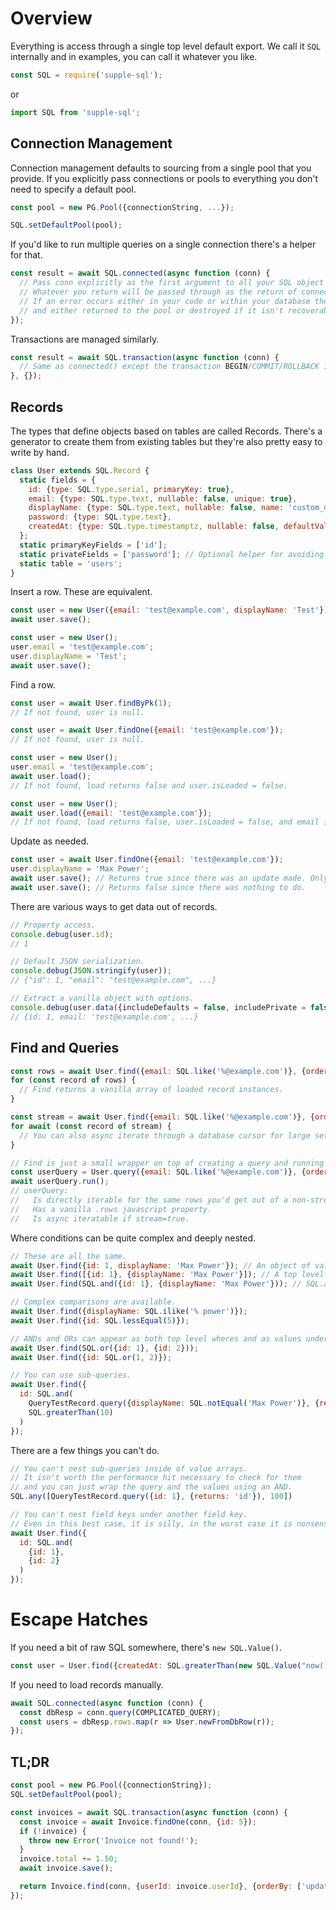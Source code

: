 # Overview

Everything is access through a single top level default export. We call it `SQL` internally and in examples, you can call it whatever you like.
```javascript
const SQL = require('supple-sql');
```
or
```javascript
import SQL from 'supple-sql';
```

## Connection Management

Connection management defaults to sourcing from a single pool that you provide. If you explicitly pass connections or pools to everything you don't need to specify a default pool.
```javascript
const pool = new PG.Pool({connectionString, ...});

SQL.setDefaultPool(pool);
```
If you'd like to run multiple queries on a single connection there's a helper for that.
```javascript
const result = await SQL.connected(async function (conn) {
  // Pass conn explicitly as the first argument to all your SQL object constructors.
  // Whatever you return will be passed through as the return of connected().
  // If an error occurs either in your code or within your database the connection will be released
  // and either returned to the pool or destroyed if it isn't recoverable.
});
```
Transactions are managed similarly.
```javascript
const result = await SQL.transaction(async function (conn) {
  // Same as connected() except the transaction BEGIN/COMMIT/ROLLBACK is also managed.
}, {});
```

## Records

The types that define objects based on tables are called Records. There's a generator to create them from existing tables but they're also pretty easy to write by hand.
```javascript
class User extends SQL.Record {
  static fields = {
    id: {type: SQL.type.serial, primaryKey: true},
    email: {type: SQL.type.text, nullable: false, unique: true},
    displayName: {type: SQL.type.text, nullable: false, name: 'custom_db_name_display_name'},
    password: {type: SQL.type.text},
    createdAt: {type: SQL.type.timestamptz, nullable: false, defaultValue: SQL.valueNow},
  };
  static primaryKeyFields = ['id'];
  static privateFields = ['password']; // Optional helper for avoiding accidentally serializing sensitive values.
  static table = 'users';
}
```

Insert a row. These are equivalent.
```javascript
const user = new User({email: 'test@example.com', displayName: 'Test'});
await user.save();

const user = new User();
user.email = 'test@example.com';
user.displayName = 'Test';
await user.save();
```

Find a row.
```javascript
const user = await User.findByPk(1);
// If not found, user is null.

const user = await User.findOne({email: 'test@example.com'});
// If not found, user is null.

const user = new User();
user.email = 'test@example.com';
await user.load();
// If not found, load returns false and user.isLoaded = false.

const user = new User();
await user.load({email: 'test@example.com'});
// If not found, load returns false, user.isLoaded = false, and email isn't set on user.
```

Update as needed.
```javascript
const user = await User.findOne({email: 'test@example.com'});
user.displayName = 'Max Power';
await user.save(); // Returns true since there was an update made. Only updates the displayName field, does not push unchanged values back to the db.
await user.save(); // Returns false since there was nothing to do.
```

There are various ways to get data out of records.
```javascript
// Property access.
console.debug(user.id);
// 1

// Default JSON serialization.
console.debug(JSON.stringify(user));
// {"id": 1, "email": "test@example.com", ...}

// Extract a vanilla object with options.
console.debug(user.data({includeDefaults = false, includePrivate = false, onlyDirty = false, onlySet = false} = {}));
// {id: 1, email: 'test@example.com', ...}
```

## Find and Queries

```javascript
const rows = await User.find({email: SQL.like('%@example.com')}, {orderBy: 'email'});
for (const record of rows) {
  // Find returns a vanilla array of loaded record instances.
}

const stream = await User.find({email: SQL.like('%@example.com')}, {orderBy: 'email', stream: true});
for await (const record of stream) {
  // You can also async iterate through a database cursor for large sets you don't want to keep in memory.  
}

// Find is just a small wrapper on top of creating a query and running it.
const userQuery = User.query({email: SQL.like('%@example.com')}, {orderBy: 'email'});
await userQuery.run();
// userQuery:
//   Is directly iterable for the same rows you'd get out of a non-stream find, and implements all array prototype methods.
//   Has a vanilla .rows javascript property. 
//   Is async iteratable if stream=true.
```

Where conditions can be quite complex and deeply nested.
```javascript
// These are all the same.
await User.find({id: 1, displayName: 'Max Power'}); // An object of values is an implicit AND.
await User.find([{id: 1}, {displayName: 'Max Power'}]); // A top level array is an implicit AND.
await User.find(SQL.and({id: 1}, {displayName: 'Max Power'})); // SQL.and() is an explicit AND.

// Complex comparisons are available.
await User.find({displayName: SQL.ilike('% power')});
await User.find({id: SQL.lessEqual(5)});

// ANDs and ORs can appear as both top level wheres and as values under field keys.
await User.find(SQL.or({id: 1}, {id: 2}));
await User.find({id: SQL.or(1, 2)});

// You can use sub-queries.
await User.find({
  id: SQL.and(
    QueryTestRecord.query({displayName: SQL.notEqual('Max Power')}, {returns: 'id'}),
    SQL.greaterThan(10)
  )
});
```

There are a few things you can't do.
```javascript
// You can't nest sub-queries inside of value arrays.
// It isn't worth the performance hit necessary to check for them
// and you can just wrap the query and the values using an AND.
SQL.any([QueryTestRecord.query({id: 1}, {returns: 'id'}), 100])

// You can't nest field keys under another field key.
// Even in this best case, it is silly, in the worst case it is nonsense.
await User.find({
  id: SQL.and(
    {id: 1},
    {id: 2}
  )
});
```

# Escape Hatches

If you need a bit of raw SQL somewhere, there's `new SQL.Value()`.
```javascript
const user = User.find({createdAt: SQL.greaterThan(new SQL.Value("now() - '1 day'::interval"))});
```

If you need to load records manually.
```javascript
await SQL.connected(async function (conn) {
  const dbResp = conn.query(COMPLICATED_QUERY);
  const users = dbResp.rows.map(r => User.newFromDbRow(r));
});
```

## TL;DR

```javascript
const pool = new PG.Pool({connectionString});
SQL.setDefaultPool(pool);

const invoices = await SQL.transaction(async function (conn) {
  const invoice = await Invoice.findOne(conn, {id: 5});
  if (!invoice) {
    throw new Error('Invoice not found!');
  }
  invoice.total += 1.50;
  await invoice.save();

  return Invoice.find(conn, {userId: invoice.userId}, {orderBy: ['updatedAt', SQL.sort.desc]});
});
```
